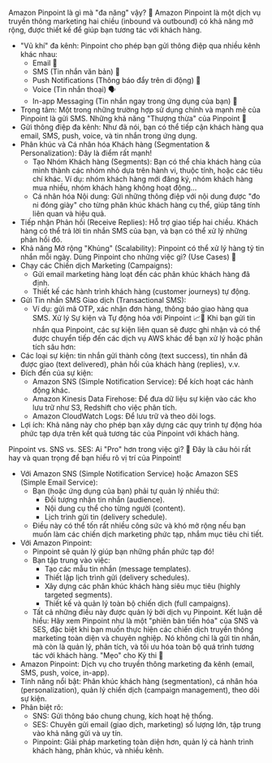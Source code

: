 
Amazon Pinpoint là gì mà "đa năng" vậy? 🎯
Amazon Pinpoint là một dịch vụ truyền thông marketing hai chiều (inbound và outbound) có khả năng mở rộng, được thiết kế để giúp bạn tương tác với khách hàng.
 * "Vũ khí" đa kênh: Pinpoint cho phép bạn gửi thông điệp qua nhiều kênh khác nhau:
   * Email 📧
   * SMS (Tin nhắn văn bản) 📱
   * Push Notifications (Thông báo đẩy trên di động) 📲
   * Voice (Tin nhắn thoại) 🗣️
   * In-app Messaging (Tin nhắn ngay trong ứng dụng của bạn) 💬
 * Trọng tâm: Một trong những trường hợp sử dụng chính và mạnh mẽ của Pinpoint là gửi SMS.
Những khả năng "Thượng thừa" của Pinpoint 🌟
 * Gửi thông điệp đa kênh: Như đã nói, bạn có thể tiếp cận khách hàng qua email, SMS, push, voice, và tin nhắn trong ứng dụng.
 * Phân khúc và Cá nhân hóa Khách hàng (Segmentation & Personalization): Đây là điểm rất mạnh!
   * Tạo Nhóm Khách hàng (Segments): Bạn có thể chia khách hàng của mình thành các nhóm nhỏ dựa trên hành vi, thuộc tính, hoặc các tiêu chí khác. Ví dụ: nhóm khách hàng mới đăng ký, nhóm khách hàng mua nhiều, nhóm khách hàng không hoạt động...
   * Cá nhân hóa Nội dung: Gửi những thông điệp với nội dung được "đo ni đóng giày" cho từng phân khúc khách hàng cụ thể, giúp tăng tính liên quan và hiệu quả.
 * Tiếp nhận Phản hồi (Receive Replies): Hỗ trợ giao tiếp hai chiều. Khách hàng có thể trả lời tin nhắn SMS của bạn, và bạn có thể xử lý những phản hồi đó.
 * Khả năng Mở rộng "Khủng" (Scalability): Pinpoint có thể xử lý hàng tỷ tin nhắn mỗi ngày.
Dùng Pinpoint cho những việc gì? (Use Cases) 🚀
 * Chạy các Chiến dịch Marketing (Campaigns):
   * Gửi email marketing hàng loạt đến các phân khúc khách hàng đã định.
   * Thiết kế các hành trình khách hàng (customer journeys) tự động.
 * Gửi Tin nhắn SMS Giao dịch (Transactional SMS):
   * Ví dụ: gửi mã OTP, xác nhận đơn hàng, thông báo giao hàng qua SMS.
Xử lý Sự kiện và Tự động hóa với Pinpoint 📈🤖
Khi bạn gửi tin nhắn qua Pinpoint, các sự kiện liên quan sẽ được ghi nhận và có thể được chuyển tiếp đến các dịch vụ AWS khác để bạn xử lý hoặc phân tích sâu hơn:
 * Các loại sự kiện: tin nhắn gửi thành công (text success), tin nhắn đã được giao (text delivered), phản hồi của khách hàng (replies), v.v.
 * Đích đến của sự kiện:
   * Amazon SNS (Simple Notification Service): Để kích hoạt các hành động khác.
   * Amazon Kinesis Data Firehose: Để đưa dữ liệu sự kiện vào các kho lưu trữ như S3, Redshift cho việc phân tích.
   * Amazon CloudWatch Logs: Để lưu trữ và theo dõi logs.
 * Lợi ích: Khả năng này cho phép bạn xây dựng các quy trình tự động hóa phức tạp dựa trên kết quả tương tác của Pinpoint với khách hàng.

Pinpoint vs. SNS vs. SES: Ai "Pro" hơn trong việc gì? 🤔
Đây là câu hỏi rất hay và quan trọng để bạn hiểu rõ vị trí của Pinpoint!
 * Với Amazon SNS (Simple Notification Service) hoặc Amazon SES (Simple Email Service):
   * Bạn (hoặc ứng dụng của bạn) phải tự quản lý nhiều thứ:
     * Đối tượng nhận tin nhắn (audience).
     * Nội dung cụ thể cho từng người (content).
     * Lịch trình gửi tin (delivery schedule).
   * Điều này có thể tốn rất nhiều công sức và khó mở rộng nếu bạn muốn làm các chiến dịch marketing phức tạp, nhắm mục tiêu chi tiết.
 * Với Amazon Pinpoint:
   * Pinpoint sẽ quản lý giúp bạn những phần phức tạp đó!
   * Bạn tập trung vào việc:
     * Tạo các mẫu tin nhắn (message templates).
     * Thiết lập lịch trình gửi (delivery schedules).
     * Xây dựng các phân khúc khách hàng siêu mục tiêu (highly targeted segments).
     * Thiết kế và quản lý toàn bộ chiến dịch (full campaigns).
   * Tất cả những điều này được quản lý bởi dịch vụ Pinpoint.
Kết luận dễ hiểu: Hãy xem Pinpoint như là một "phiên bản tiến hóa" của SNS và SES, đặc biệt khi bạn muốn thực hiện các chiến dịch truyền thông marketing toàn diện và chuyên nghiệp. Nó không chỉ là gửi tin nhắn, mà còn là quản lý, phân tích, và tối ưu hóa toàn bộ quá trình tương tác với khách hàng.
"Mẹo" cho Kỳ thi 📝
 * Amazon Pinpoint: Dịch vụ cho truyền thông marketing đa kênh (email, SMS, push, voice, in-app).
 * Tính năng nổi bật: Phân khúc khách hàng (segmentation), cá nhân hóa (personalization), quản lý chiến dịch (campaign management), theo dõi sự kiện.
 * Phân biệt rõ:
   * SNS: Gửi thông báo chung chung, kích hoạt hệ thống.
   * SES: Chuyên gửi email (giao dịch, marketing) số lượng lớn, tập trung vào khả năng gửi và uy tín.
   * Pinpoint: Giải pháp marketing toàn diện hơn, quản lý cả hành trình khách hàng, phân khúc, và nhiều kênh.
